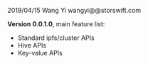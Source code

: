 2019/04/15 Wang Yi wangyi@@storswift.com

**Version 0.0.1.0**, main feature list:

- Standard ipfs/cluster APIs
- Hive APIs
- Key-value APIs
